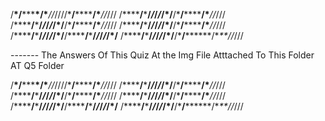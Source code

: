 /**\*/**\*\*\***\*/\***_//_////\***/**\*\*\*\***/\***_//_///
/\*\*\*\***/**\***/_/_/_/_/\*/**/\***/**\*\*\*\***/\***_//_///
/\*\*\*\***/**\***/_/_/_/_/\*/**/\***/**\*\*\*\***/\***_//_///
/\*\*\*\***/**\***/_/_/_/_/\*/**/\***/**\*\*\*\***/\***_//_///
/\*\*\*\***/**\***/_/_/_/_/\*/**/\*\*\*\***/**\***/_/_/_/_/\*/**
/\*\*\*\***/**\***/_/_/_/_/\*/**/\***/**\*\*\*\*\*\*/\*_\*\*//_///

------- The Answers Of This Quiz At the Img File Atttached To This Folder AT Q5 Folder

/**\*/**\*\*\***\*/\***_//_////\***/**\*\*\*\***/\***_//_///
/\*\*\*\***/**\***/_/_/_/_/\*/**/\***/**\*\*\*\***/\***_//_///
/\*\*\*\***/**\***/_/_/_/_/\*/**/\***/**\*\*\*\***/\***_//_///
/\*\*\*\***/**\***/_/_/_/_/\*/**/\***/**\*\*\*\***/\***_//_///
/\*\*\*\***/**\***/_/_/_/_/\*/**/\*\*\*\***/**\***/_/_/_/_/\*/**
/\*\*\*\***/**\***/_/_/_/_/\*/**/\***/**\*\*\*\*\*\*/\*_\*\*//_///
